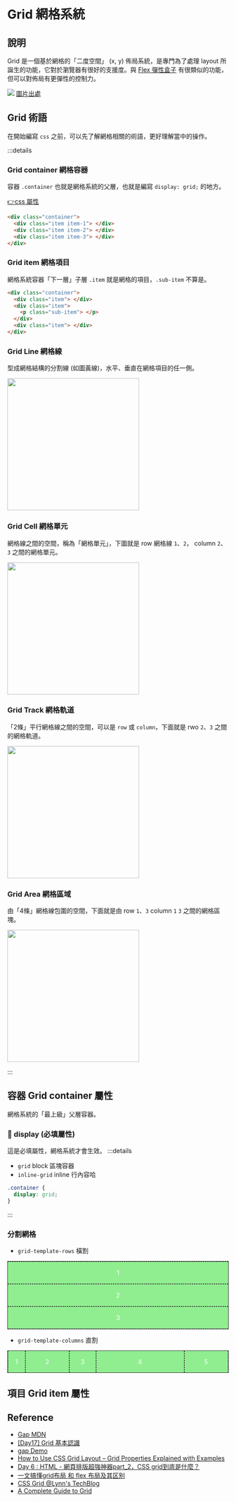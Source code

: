 # Grid 網格系統


## 說明
Grid 是一個基於網格的「二度空間」 (x, y) 佈局系統，是專門為了處理 layout 所誕生的功能，它對於瀏覽器有很好的支援度。與 [Flex 彈性盒子] 有很類似的功能，但可以對佈局有更彈性的控制力。

![](/css/img/grid-flow.png)
[圖片出處](https://www.freecodecamp.org/news/how-to-use-css-grid-layout/)

## Grid 術語
在開始編寫 `css` 之前，可以先了解網格相關的術語，更好理解當中的操作。

:::details

### Grid container 網格容器
容器 `.container` 也就是網格系統的父層，也就是編寫 `display: grid;` 的地方。

[👉css 屬性](#容器-grid-container-屬性)

```html {1,5}
<div class="container">
  <div class="item item-1"> </div>
  <div class="item item-2"> </div>
  <div class="item item-3"> </div>
</div>
```

### Grid item 網格項目
網格系統容器「下一層」子層 `.item` 就是網格的項目，`.sub-item` 不算是。

```html {2-3,5-6}
<div class="container">
  <div class="item"> </div>
  <div class="item">
    <p class="sub-item"> </p>
  </div>
  <div class="item"> </div>
</div>
```

### Grid Line 網格線
型成網格結構的分割線 (如圖黃線)，水平、垂直在網格項目的任一側。

<img src="https://css-tricks.com/wp-content/uploads/2018/11/terms-grid-line.svg" width="300px">

### Grid Cell 網格單元
網格線之間的空間，稱為「網格單元」，下圖就是 row 網格線 `1`、`2`， column `2`、`3` 之間的網格單元。

<img src="https://css-tricks.com/wp-content/uploads/2018/11/terms-grid-cell.svg" width="300px">

### Grid Track 網格軌道
「2條」平行網格線之間的空間，可以是 `row` 或 `column`，下面就是 rwo `2`、`3` 之間的網格軌道。

<img src="https://css-tricks.com/wp-content/uploads/2021/08/terms-grid-track.svg" width="300px">

### Grid Area 網格區域
由「4條」網格線包圍的空間，下面就是由 row `1`、`3`  column `1` `3` 之間的網格區塊。

<img src="https://css-tricks.com/wp-content/uploads/2018/11/terms-grid-area.svg" width="300px">

:::

## 容器 Grid container 屬性
網格系統的「最上級」父層容器。

### 🔴 display (必填屬性)
這是必填屬性，網格系統才會生效。
:::details
- `grid` block 區塊容器
- `inline-grid` inline 行內容哈

```css
.container {
  display: grid;
}
```
:::

### 分割網格

<style>
.grid {
  display: grid;
  background: white;
}
.grid-rows-auto {
   grid-template-rows: auto;
}
.grid-item {
  color: white;
  background: lightgreen;
  border-radius: 8px;
  padding: 1rem;
}
.row-line {
  border-top: 1px dashed #2e2e2e;
  border-bottom: 1px dashed #4e4e4e;
}
.col-line {
  border-left: 1px dashed #2e2e2e;
  border-right: 1px dashed #4e4e4e;
}
.content-center {
  display: flex;
  justify-content: center;
  align-items: center;
}
.grid-container {
  border: 1px solid #2e2e2e;
}
.grid-cols-1fr {
  grid-template-columns: 1fr 5fr 3fr 10fr 5fr; 
}
.border-radius-none {
  border-radius: 0;
}
</style>

- `grid-template-rows` 橫割

<div class="container grid-container grid grid-rows-auto">
  <div class="grid-item content-center row-line border-radius-none">1</div>
  <div class="grid-item content-center row-line border-radius-none">2</div>
  <div class="grid-item content-center row-line border-radius-none">3</div>
</div>

- `grid-template-columns` 直割

<div class="container grid-container grid grid-cols-1fr">
  <div class="grid-item content-center col-line border-radius-none">1</div>
  <div class="grid-item content-center col-line border-radius-none">2</div>
  <div class="grid-item content-center col-line border-radius-none">3</div>
  <div class="grid-item content-center col-line border-radius-none">4</div>
  <div class="grid-item content-center col-line border-radius-none">5</div>
</div>

## 項目 Grid item 屬性


## Reference
[Flex 彈性盒子]: /css/flex
- [Gap MDN](https://developer.mozilla.org/zh-CN/docs/Web/CSS/gap)
- [[Day17] Grid 基本認識](https://ithelp.ithome.com.tw/articles/10247574)
- [gap Demo](https://css-tricks.com/almanac/properties/g/gap/)
- [How to Use CSS Grid Layout – Grid Properties Explained with Examples](https://www.freecodecamp.org/news/how-to-use-css-grid-layout/)
- [Day 6 : HTML - 網頁排版超強神器part_2，CSS grid到底是什麼？](https://ithelp.ithome.com.tw/articles/10268087)
- [一文搞懂grid布局 和 flex 布局及其区别](https://juejin.cn/post/6940627375537258527)
- [CSS Grid @Lynn's TechBlog](https://clhuang224.github.io/TechBlog/2020/03/07/20200307-css-grid/?fbclid=IwAR1FVou6krHUbZG5utHiCxwsafMzTUr7lQWmjDG04B6Gkc66sbzLQrtJe9c)
- [A Complete Guide to Grid](https://css-tricks.com/snippets/css/complete-guide-grid/)
